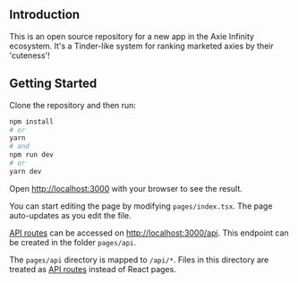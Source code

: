 ## Introduction

This is an open source repository for a new app in the Axie Infinity ecosystem. It's a Tinder-like system for ranking marketed axies by their 'cuteness'!

## Getting Started

Clone the repository and then run:

```bash
npm install
# or
yarn
# and
npm run dev
# or
yarn dev
```

Open [http://localhost:3000](http://localhost:3000) with your browser to see the result.

You can start editing the page by modifying `pages/index.tsx`. The page auto-updates as you edit the file.

[API routes](https://nextjs.org/docs/api-routes/introduction) can be accessed on [http://localhost:3000/api](http://localhost:3000/api). This endpoint can be created in the folder `pages/api`.

The `pages/api` directory is mapped to `/api/*`. Files in this directory are treated as [API routes](https://nextjs.org/docs/api-routes/introduction) instead of React pages.
